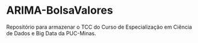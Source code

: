# ARIMA-BolsaValores
Repositório para armazenar o TCC do Curso de Especialização em Ciência de Dados e Big Data da PUC-Minas. 
